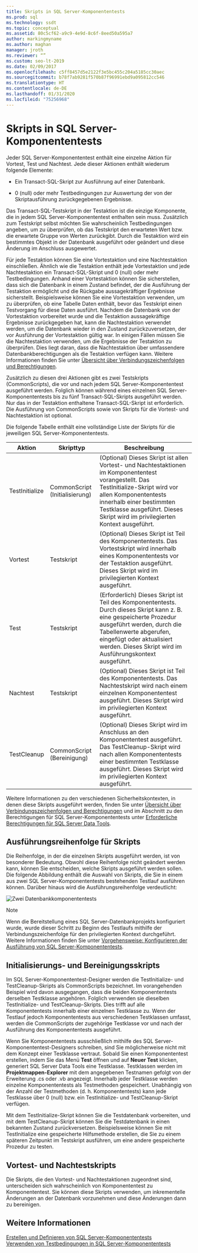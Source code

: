 ```yaml
---
title: Skripts in SQL Server-Komponententests
ms.prod: sql
ms.technology: ssdt
ms.topic: conceptual
ms.assetid: 80c5cf62-a9c9-4e9d-8c6f-8eed50a595a7
author: markingmyname
ms.author: maghan
manager: jroth
ms.reviewer: “”
ms.custom: seo-lt-2019
ms.date: 02/09/2017
ms.openlocfilehash: c5ff8457d5e2122f3e5bc455c204a5185cc30aec
ms.sourcegitcommit: b78f7ab9281f570b87f96991ebd9a095812cc546
ms.translationtype: HT
ms.contentlocale: de-DE
ms.lasthandoff: 01/31/2020
ms.locfileid: "75256968"
---
```

# <a name="scripts-in-sql-server-unit-tests"></a>Skripts in SQL Server-Komponententests

Jeder SQL Server-Komponententest enthält eine einzelne Aktion für Vortest, Test und Nachtest. Jede dieser Aktionen enthält wiederum folgende Elemente:  
  
-   Ein Transact\-SQL-Skript zur Ausführung auf einer Datenbank.  
  
-   0 (null) oder mehr Testbedingungen zur Auswertung der von der Skriptausführung zurückgegebenen Ergebnisse.  
  
Das Transact\-SQL-Testskript in der Testaktion ist die einzige Komponente, die in jedem SQL Server-Komponententest enthalten sein muss. Zusätzlich zum Testskript selbst möchten Sie wahrscheinlich Testbedingungen angeben, um zu überprüfen, ob das Testskript den erwarteten Wert bzw. die erwartete Gruppe von Werten zurückgibt. Durch die Testaktion wird ein bestimmtes Objekt in der Datenbank ausgeführt oder geändert und diese Änderung im Anschluss ausgewertet.  
  
Für jede Testaktion können Sie eine Vortestaktion und eine Nachtestaktion einschließen. Ähnlich wie die Testaktion enthält jede Vortestaktion und jede Nachtestaktion ein Transact\-SQL-Skript und 0 (null) oder mehr Testbedingungen. Anhand einer Vortestaktion können Sie sicherstellen, dass sich die Datenbank in einem Zustand befindet, der die Ausführung der Testaktion ermöglicht und die Rückgabe aussagekräftiger Ergebnisse sicherstellt. Beispielsweise können Sie eine Vortestaktion verwenden, um zu überprüfen, ob eine Tabelle Daten enthält, bevor das Testskript einen Testvorgang für diese Daten ausführt. Nachdem die Datenbank von der Vortestaktion vorbereitet wurde und die Testaktion aussagekräftige Ergebnisse zurückgegeben hat, kann die Nachtestaktion verwendet werden, um die Datenbank wieder in den Zustand zurückzuversetzen, der vor Ausführung der Vortestaktion gültig war. In einigen Fällen müssen Sie die Nachtestaktion verwenden, um die Ergebnisse der Testaktion zu überprüfen. Dies liegt daran, dass die Nachtestaktion über umfassendere Datenbankberechtigungen als die Testaktion verfügen kann. Weitere Informationen finden Sie unter [Übersicht über Verbindungszeichenfolgen und Berechtigungen](../ssdt/overview-of-connection-strings-and-permissions.md).  
  
Zusätzlich zu diesen drei Aktionen gibt es zwei Testskripts (CommonScripts), die vor und nach jedem SQL Server-Komponententest ausgeführt werden. Folglich können während eines einzelnen SQL Server-Komponententests bis zu fünf Transact\-SQL-Skripts ausgeführt werden. Nur das in der Testaktion enthaltene Transact\-SQL-Skript ist erforderlich. Die Ausführung von CommonScripts sowie von Skripts für die Vortest- und Nachtestaktion ist optional.  
  
Die folgende Tabelle enthält eine vollständige Liste der Skripts für die jeweiligen SQL Server-Komponententests.  
  
|**Aktion**|**Skripttyp**|**Beschreibung**|  
|--------------|-------------------|-------------------|  
|TestInitialize|CommonScript (Initialisierung)|(Optional) Dieses Skript ist allen Vortest- und Nachtestaktionen im Komponententest vorangestellt. Das TestInitialize-Skript wird vor allen Komponententests innerhalb einer bestimmten Testklasse ausgeführt. Dieses Skript wird im privilegierten Kontext ausgeführt.|  
|Vortest|Testskript|(Optional) Dieses Skript ist Teil des Komponententests. Das Vortestskript wird innerhalb eines Komponententests vor der Testaktion ausgeführt. Dieses Skript wird im privilegierten Kontext ausgeführt.|  
|Test|Testskript|(Erforderlich) Dieses Skript ist Teil des Komponententests. Durch dieses Skript kann z. B. eine gespeicherte Prozedur ausgeführt werden, durch die Tabellenwerte abgerufen, eingefügt oder aktualisiert werden. Dieses Skript wird im Ausführungskontext ausgeführt.|  
|Nachtest|Testskript|(Optional) Dieses Skript ist Teil des Komponententests. Das Nachtestskript wird nach einem einzelnen Komponententest ausgeführt. Dieses Skript wird im privilegierten Kontext ausgeführt.|  
|TestCleanup|CommonScript (Bereinigung)|(Optional) Dieses Skript wird im Anschluss an den Komponententest ausgeführt. Das TestCleanup-Skript wird nach allen Komponententests einer bestimmten Testklasse ausgeführt. Dieses Skript wird im privilegierten Kontext ausgeführt.|  
  
Weitere Informationen zu den verschiedenen Sicherheitskontexten, in denen diese Skripts ausgeführt werden, finden Sie unter [Übersicht über Verbindungszeichenfolgen und Berechtigungen](../ssdt/overview-of-connection-strings-and-permissions.md) und im Abschnitt zu den Berechtigungen für SQL Server-Komponententests unter [Erforderliche Berechtigungen für SQL Server Data Tools](../ssdt/required-permissions-for-sql-server-data-tools.md).  
  
## <a name="order-in-which-scripts-are-run"></a>Ausführungsreihenfolge für Skripts  
Die Reihenfolge, in der die einzelnen Skripts ausgeführt werden, ist von besonderer Bedeutung. Obwohl diese Reihenfolge nicht geändert werden kann, können Sie entscheiden, welche Skripts ausgeführt werden sollen. Die folgende Abbildung enthält die Auswahl von Skripts, die Sie in einem aus zwei SQL Server-Komponententests bestehenden Testlauf ausführen können. Darüber hinaus wird die Ausführungsreihenfolge verdeutlicht:  
  
![Zwei Datenbankkomponententests](../ssdt/media/twodatabaseunittests.png "Zwei Datenbankkomponententests")  
  
> [!NOTE]  
> Wenn die Bereitstellung eines SQL Server-Datenbankprojekts konfiguriert wurde, wurde dieser Schritt zu Beginn des Testlaufs mithilfe der Verbindungszeichenfolge für den privilegierten Kontext durchgeführt. Weitere Informationen finden Sie unter [Vorgehensweise: Konfigurieren der Ausführung von SQL Server-Komponententests](../ssdt/how-to-configure-sql-server-unit-test-execution.md).  
  
## <a name="initialization-and-cleanup-scripts"></a>Initialisierungs- und Bereinigungsskripts  
Im SQL Server-Komponententest-Designer werden die TestInitialize- und TestCleanup-Skripts als CommonScripts bezeichnet. Im vorangehenden Beispiel wird davon ausgegangen, dass die beiden Komponententests derselben Testklasse angehören. Folglich verwenden sie dieselben TestInitialize- und TestCleanup-Skripts. Dies trifft auf alle Komponententests innerhalb einer einzelnen Testklasse zu. Wenn der Testlauf jedoch Komponententests aus verschiedenen Testklassen umfasst, werden die CommonScripts der zugehörige Testklasse vor und nach der Ausführung des Komponententests ausgeführt.  
  
Wenn Sie Komponententests ausschließlich mithilfe des SQL Server-Komponententest-Designers schreiben, sind Sie möglicherweise nicht mit dem Konzept einer Testklasse vertraut. Sobald Sie einen Komponententest erstellen, indem Sie das Menü **Test** öffnen und auf **Neuer Test** klicken, generiert SQL Server Data Tools eine Testklasse. Testklassen werden im **Projektmappen-Explorer** mit dem angegebenen Testnamen gefolgt von der Erweiterung .cs oder .vb angezeigt. Innerhalb jeder Testklasse werden einzelne Komponententests als Testmethoden gespeichert. Unabhängig von der Anzahl der Testmethoden (d. h. Komponententests) kann jede Testklasse über 0 (null) bzw. ein TestInitialize- und TestCleanup-Skript verfügen.  
  
Mit dem TestInitialize-Skript können Sie die Testdatenbank vorbereiten, und mit dem TestCleanup-Skript können Sie die Testdatenbank in einen bekannten Zustand zurückversetzen. Beispielsweise können Sie mit TestInitialize eine gespeicherte Hilfsmethode erstellen, die Sie zu einem späteren Zeitpunkt im Testskript ausführen, um eine andere gespeicherte Prozedur zu testen.  
  
## <a name="pre-test-and-post-test-scripts"></a>Vortest- und Nachtestskripts  
Die Skripts, die den Vortest- und Nachtestaktionen zugeordnet sind, unterscheiden sich wahrscheinlich von Komponententest zu Komponententest. Sie können diese Skripts verwenden, um inkrementelle Änderungen an der Datenbank vorzunehmen und diese Änderungen dann zu bereinigen.  
  
## <a name="see-also"></a>Weitere Informationen  
[Erstellen und Definieren von SQL Server-Komponententests](../ssdt/creating-and-defining-sql-server-unit-tests.md)  
[Verwenden von Testbedingungen in SQL Server-Komponententests](../ssdt/using-test-conditions-in-sql-server-unit-tests.md)  
  
